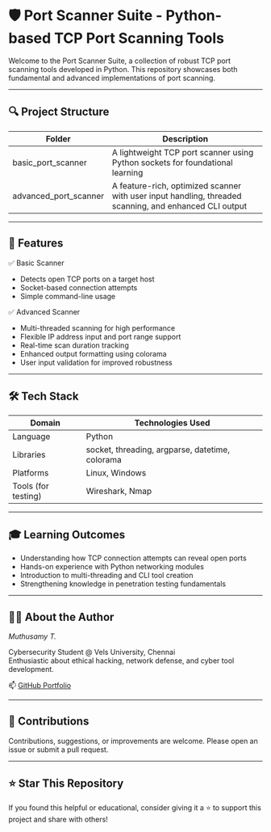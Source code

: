 # 🛡 Port Scanner Suite - Python-based TCP Port Scanning Tools

Welcome to the Port Scanner Suite, a collection of robust TCP port scanning tools developed in Python. This repository showcases both fundamental and advanced implementations of port scanning.

---

## 🔍 Project Structure

| Folder               | Description                                                                 |
|----------------------|-----------------------------------------------------------------------------|
| basic_port_scanner | A lightweight TCP port scanner using Python sockets for foundational learning |
| advanced_port_scanner | A feature-rich, optimized scanner with user input handling, threaded scanning, and enhanced CLI output |

---

## 🚀 Features

✅ Basic Scanner
- Detects open TCP ports on a target host  
- Socket-based connection attempts  
- Simple command-line usage  

✅ Advanced Scanner
- Multi-threaded scanning for high performance  
- Flexible IP address input and port range support  
- Real-time scan duration tracking  
- Enhanced output formatting using colorama  
- User input validation for improved robustness  

---

## 🛠 Tech Stack

| Domain         | Technologies Used                          |
|----------------|---------------------------------------------|
| Language       | Python                                      |
| Libraries      | socket, threading, argparse, datetime, colorama |
| Platforms      | Linux, Windows                              |
| Tools (for testing) | Wireshark, Nmap                          |

---



## 🎓 Learning Outcomes

- Understanding how TCP connection attempts can reveal open ports  
- Hands-on experience with Python networking modules  
- Introduction to multi-threading and CLI tool creation  
- Strengthening knowledge in penetration testing fundamentals  

---

## 🧑‍💻 About the Author

*Muthusamy T.*

Cybersecurity Student @ Vels University, Chennai  
Enthusiastic about ethical hacking, network defense, and cyber tool development.

📫 [GitHub Portfolio](https://github.com/muthu-23/muthu-23)


---

## 🤝 Contributions

Contributions, suggestions, or improvements are welcome. Please open an issue or submit a pull request.

---

## ⭐ Star This Repository

If you found this helpful or educational, consider giving it a ⭐ to support this project and share with others!
